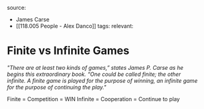 source: 
- James Carse
- [[118.005 People - Alex Danco]]
tags:
relevant:

# Finite vs Infinite Games

_"There are at least two kinds of games,” states James P. Carse as he begins this extraordinary book. “One could be called finite; the other infinite. A finite game is played for the purpose of winning, an infinite game for the purpose of continuing the play."_

Finite = Competition = WIN
Infinite = Cooperation = Continue to play

